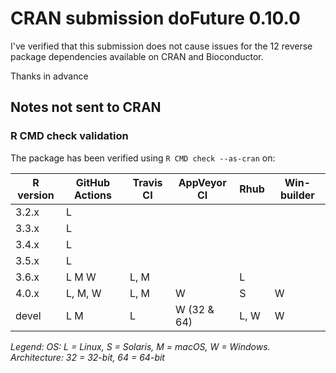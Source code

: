 # CRAN submission doFuture 0.10.0

I've verified that this submission does not cause issues for the 12 reverse package dependencies available on CRAN and Bioconductor.

Thanks in advance



## Notes not sent to CRAN

### R CMD check validation

The package has been verified using `R CMD check --as-cran` on:

| R version | GitHub Actions | Travis CI | AppVeyor CI | Rhub      | Win-builder |
| --------- | -------------- | --------- | ----------- | --------- | ----------- |
| 3.2.x     | L              |           |             |           |             |
| 3.3.x     | L              |           |             |           |             |
| 3.4.x     | L              |           |             |           |             |
| 3.5.x     | L              |           |             |           |             |
| 3.6.x     | L  M  W        | L, M      |             | L         |             |
| 4.0.x     | L, M, W        | L, M      | W           |        S  | W           |
| devel     | L  M           | L         | W (32 & 64) | L,   W    | W           |

*Legend: OS: L = Linux, S = Solaris, M = macOS, W = Windows.  Architecture: 32 = 32-bit, 64 = 64-bit*
